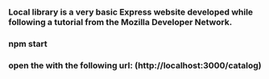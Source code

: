### Local library is a very basic Express website developed while following a tutorial from the Mozilla Developer Network.



### npm start

### open the with the following url: (http://localhost:3000/catalog)
